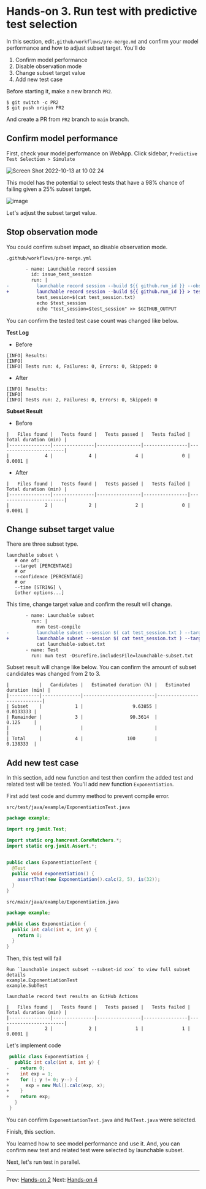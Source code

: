 # Hands-on 3. Run test with predictive test selection

In this section, edit`.github/workflows/pre-merge.md` and confirm your model performance and how to adjust subset target.
You'll do

1. Confirm model performance
1. Disable observation mode
1. Change subset target value
1. Add new test case


Before starting it, make a new branch `PR2`.

```
$ git switch -c PR2
$ git push origin PR2
```
 And create a PR from `PR2` branch to `main` branch.

## Confirm model performance

First, check your model performance on WebApp. Click sidebar, `Predictive Test Selection > Simulate`

![Screen Shot 2022-10-13 at 10 02 24](https://user-images.githubusercontent.com/536667/195475187-de97b3c7-01d4-4166-80c3-6b780cbbc0f9.png)

This model has the potential to select tests that have a 98% chance of failing given a 25% subset target.

![image](https://user-images.githubusercontent.com/536667/195475609-4864c571-84b4-4b60-8225-6c4bdafe1864.png)

Let's adjust the subset target value.

## Stop observation mode

You could confirm subset impact, so disable observation mode.

`.github/workflows/pre-merge.yml`
```diff
       - name: Launchable record session
         id: issue_test_session
         run: |
-          launchable record session --build ${{ github.run_id }} --observation > test_session.txt
+          launchable record session --build ${{ github.run_id }} > test_session.txt
           test_session=$(cat test_session.txt)
           echo $test_session
           echo "test_session=$test_session" >> $GITHUB_OUTPUT
```

You can confirm the tested test case count was changed like below.

**Test Log**

- Before
```
[INFO] Results:
[INFO]
[INFO] Tests run: 4, Failures: 0, Errors: 0, Skipped: 0
```

- After
```
[INFO] Results:
[INFO]
[INFO] Tests run: 2, Failures: 0, Errors: 0, Skipped: 0
```

**Subset Result**

- Before
```
|   Files found |   Tests found |   Tests passed |   Tests failed |   Total duration (min) |
|---------------|---------------|----------------|----------------|------------------------|
|             4 |             4 |              4 |              0 |                 0.0001 |
```

- After
```
|   Files found |   Tests found |   Tests passed |   Tests failed |   Total duration (min) |
|---------------|---------------|----------------|----------------|------------------------|
|             2 |             2 |              2 |              0 |                 0.0001 |
```

 ## Change subset target value

 There are three subset type.

 ```
 launchable subset \
    # one of:
    --target [PERCENTAGE]
    # or
    --confidence [PERCENTAGE]
    # or
    --time [STRING] \
    [other options...]
```

This time, change target value and confirm the result will change.

```diff
       - name: Launchable subset
         run: |
           mvn test-compile
-          launchable subset --session $( cat test_session.txt ) --target 50% maven --test-compile-created-file target/maven-status/maven-compiler-plugin/testCompile/default-testCompile/createdFiles.lst > launchable-subset.txt
+          launchable subset --session $( cat test_session.txt ) --target 25% maven --test-compile-created-file target/maven-status/maven-compiler-plugin/testCompile/default-testCompile/createdFiles.lst > launchable-subset.txt
           cat launchable-subset.txt
       - name: Test
         run: mvn test -Dsurefire.includesFile=launchable-subset.txt
```

Subset result will change like below. You can confirm the amount of subset candidates was changed from 2 to 3.
```
|           |   Candidates |   Estimated duration (%) |   Estimated duration (min) |
|-----------|--------------|--------------------------|----------------------------|
| Subset    |            1 |                  9.63855 |                  0.0133333 |
| Remainder |            3 |                 90.3614  |                  0.125     |
|           |              |                          |                            |
| Total     |            4 |                100       |                  0.138333  |
```

## Add new test case

In this section, add new function and test then confirm the added test and related test will be tested.
You'll add new function `Exponentiation`.

First add test code and dummy method to prevent compile error.

`src/test/java/example/ExponentiationTest.java`
```java
package example;

import org.junit.Test;

import static org.hamcrest.CoreMatchers.*;
import static org.junit.Assert.*;


public class ExponentiationTest {
  @Test
  public void exponentiation() {
    assertThat(new Exponentiation().calc(2, 5), is(32));
  }
}
```

`src/main/java/example/Exponentiation.java`
```java
package example;

public class Exponentiation {
  public int calc(int x, int y) {
    return 0;
  }
}
```

Then, this test will fail

```
Run `launchable inspect subset --subset-id xxx` to view full subset details
example.ExponentiationTest
example.SubTest
```

`launchable record test results on GitHub Actions`

```
|   Files found |   Tests found |   Tests passed |   Tests failed |   Total duration (min) |
|---------------|---------------|----------------|----------------|------------------------|
|             2 |             2 |              1 |              1 |                 0.0001 |
```

Let's implement code

```java
 public class Exponentiation {
   public int calc(int x, int y) {
-    return 0;
+    int exp = 1;
+    for (; y != 0; y--) {
+      exp = new Mul().calc(exp, x);
+    }
+    return exp;
   }
 }
```

You can confirm `ExponentiationTest.java` and `MulTest.java` were selected.

Finish, this section.

You learned how to see model performance and use it. And, you can confirm new test and related test were selected by launchable subset.

Next, let's run test in parallel.


___

Prev: [Hands-on 2](HANDSON2.md)
Next: [Hands-on 4](HANDSON4.md)

